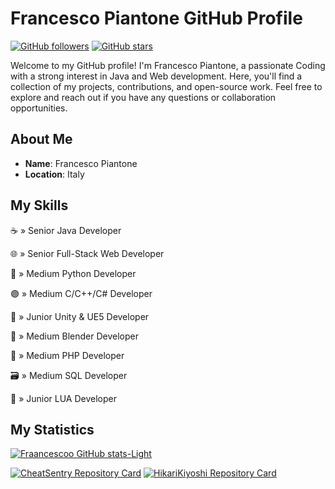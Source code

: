# Francesco Piantone GitHub Profile

[![GitHub followers](https://img.shields.io/github/followers/fraancescoo?label=Follow&style=social)](https://github.com/fraancescoo)
[![GitHub stars](https://img.shields.io/github/stars/fraancescoo?style=social)](https://github.com/fraancescoo)

Welcome to my GitHub profile! I'm Francesco Piantone, a passionate Coding with a strong interest in Java and Web development. Here, you'll find a collection of my projects, contributions, and open-source work. Feel free to explore and reach out if you have any questions or collaboration opportunities.

## About Me

- **Name**: Francesco Piantone
- **Location**: Italy

## My Skills

<p>☕ » Senior Java Developer</p>
<p>🌐 » Senior Full-Stack Web Developer</p>
<p>🐍 » Medium Python Developer</p>
<p>🟣 » Medium C/C++/C# Developer</p>
<p>🧊 » Junior Unity & UE5 Developer</p>
<p>🔸 » Medium Blender Developer</p>
<p>🐘 » Medium PHP Developer</p>
<p>🗃 » Medium SQL Developer</p>
<p>🔵 » Junior LUA Developer</p>

## My Statistics

[![Fraancescoo GitHub stats-Light](https://github-readme-stats.vercel.app/api?username=fraancescoo\&show_icons=true\&theme=default#gh-light-mode-only)](https://github.com/fraancescoo)

[![CheatSentry Repository Card](https://github-readme-stats.vercel.app/api/pin/?username=fraancescoo&repo=CheatSentry)](https://github.com/fraancescoo/CheatSentry)
[![HikariKiyoshi Repository Card](https://github-readme-stats.vercel.app/api/pin/?username=fraancescoo&repo=HikariKiyoshi)](https://github.com/fraancescoo/HikariKiyoshi)
